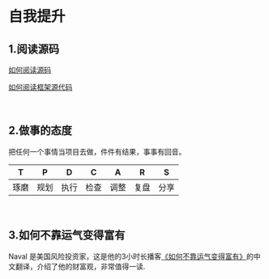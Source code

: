 # 自我提升

## 1.阅读源码

[如何阅读源码](https://juejin.cn/post/6917059190548594696)

[如何阅读框架源代码](https://www.cnblogs.com/oxspirt/p/7129826.html)

<br />



## 2.做事的态度

把任何一个事情当项目去做，件件有结果，事事有回音。

|  T   |  P   |  D   |  C   |  A   |  R   |  S   |
| :--: | :--: | :--: | :--: | :--: | :--: | :--: |
| 琢磨 | 规划 | 执行 | 检查 | 调整 | 复盘 | 分享 |

<br />



## 3.**如何不靠运气变得富有**

Naval 是美国风险投资家，这是他的3小时长播客[《如何不靠运气变得富有》](https://github.com/taosue/how-to-get-rich-without-getting-lucky/)的中文翻译，介绍了他的财富观，非常值得一读.